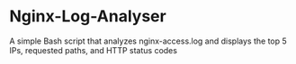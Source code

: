 # Nginx-Log-Analyser
A simple Bash script that analyzes nginx-access.log and displays the top 5 IPs, requested paths, and HTTP status codes
